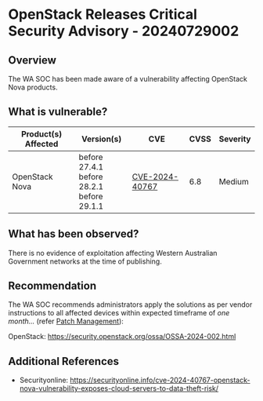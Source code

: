 # OpenStack Releases Critical Security Advisory - 20240729002

## Overview

The WA SOC has been made aware of a vulnerability affecting OpenStack Nova products. 

## What is vulnerable?

| Product(s) Affected | Version(s) | CVE       | CVSS          | Severity         |
| ------------------- | ---------- | ------------ | ------------- | ---------------------------------------------------------------- |
| OpenStack Nova | before 27.4.1</br> before 28.2.1</br> before 29.1.1   | [CVE-2024-40767](https://nvd.nist.gov/vuln/detail/CVE-2024-40767)  | 6.8  | Medium  |

## What has been observed?

There is no evidence of exploitation affecting Western Australian Government networks at the time of publishing.

## Recommendation

The WA SOC recommends administrators apply the solutions as per vendor instructions to all affected devices within expected timeframe of *one month...* (refer [Patch Management](../guidelines/patch-management.md)):

OpenStack: <https://security.openstack.org/ossa/OSSA-2024-002.html>

## Additional References

- Securityonline: <https://securityonline.info/cve-2024-40767-openstack-nova-vulnerability-exposes-cloud-servers-to-data-theft-risk/>
